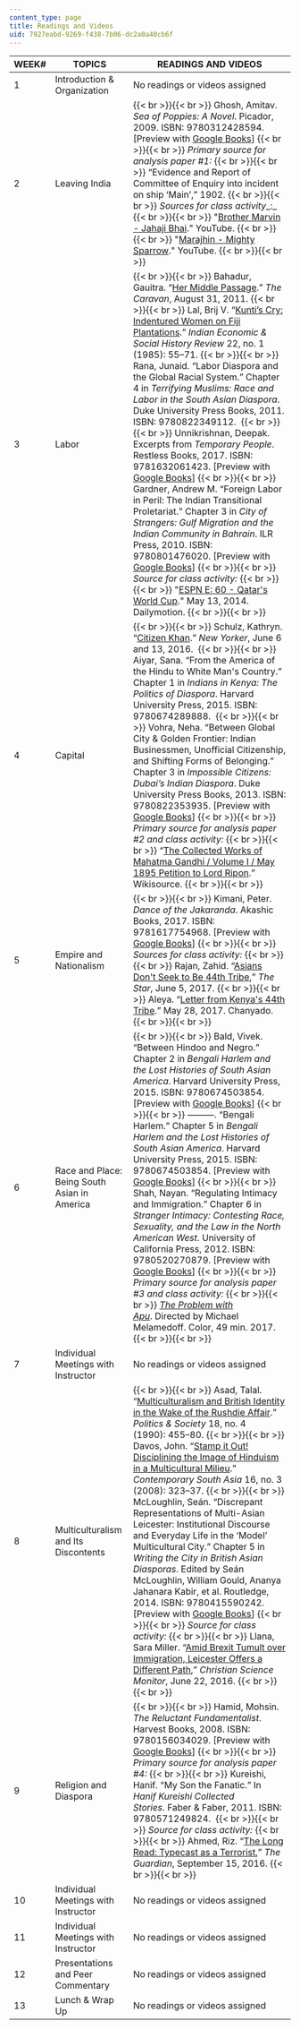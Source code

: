 ```yaml
---
content_type: page
title: Readings and Videos
uid: 7927eabd-9269-f438-7b06-dc2a0a40cb6f
---
```


| WEEK# | TOPICS | READINGS AND VIDEOS |
| --- | --- | --- |
| 1 | Introduction & Organization | No readings or videos assigned |
| 2 | Leaving India |  {{< br >}}{{< br >}} Ghosh, Amitav. _Sea of Poppies: A Novel_. Picador, 2009. ISBN: 9780312428594. \[Preview with [Google Books](https://books.google.com/books?id=pwIi9mhjgZ4C&pg=PAfrontcover#v=onepage&q&f=false)\] {{< br >}}{{< br >}} _Primary source for analysis paper #1:_ {{< br >}}{{< br >}} “Evidence and Report of Committee of Enquiry into incident on ship ‘Main’,” 1902. {{< br >}}{{< br >}} _Sources for class activity__:_ {{< br >}}{{< br >}} "[Brother Marvin - Jahaji Bhai](https://www.youtube.com/watch?v=NiBoxIR-ULE)." YouTube. {{< br >}}{{< br >}} "[Marajhin - Mighty Sparrow](https://www.youtube.com/watch?v=xNED-tP-URA)." YouTube. {{< br >}}{{< br >}}  |
| 3 | Labor |  {{< br >}}{{< br >}} Bahadur, Gauitra. “[Her Middle Passage](https://caravanmagazine.in/reporting-and-essays/her-middle-passage).” _The Caravan_, August 31, 2011. {{< br >}}{{< br >}} Lal, Brij V. “[Kunti’s Cry: Indentured Women on Fiji Plantations](https://journals.sagepub.com/doi/abs/10.1177/001946468502200103?journalCode=iera).” _Indian Economic & Social History Review_ 22, no. 1 (1985): 55–71. {{< br >}}{{< br >}} Rana, Junaid. “Labor Diaspora and the Global Racial System.” Chapter 4 in _Terrifying Muslims: Race and Labor in the South Asian Diaspora_. Duke University Press Books, 2011. ISBN: 9780822349112.  {{< br >}}{{< br >}} Unnikrishnan, Deepak. Excerpts from _Temporary People_. Restless Books, 2017. ISBN: 9781632061423. \[Preview with [Google Books](https://books.google.com/books?id=g2JZDgAAQBAJ&pg=PAfrontcover#v=onepage&q&f=false)\] {{< br >}}{{< br >}} Gardner, Andrew M. “Foreign Labor in Peril: The Indian Transitional Proletariat.” Chapter 3 in _City of Strangers: Gulf Migration and the Indian Community in Bahrain_. ILR Press, 2010. ISBN: 9780801476020. \[Preview with [Google Books](https://books.google.com/books?id=mhgwDwAAQBAJ&pg=PAfrontcover#v=onepage&q&f=false)\] {{< br >}}{{< br >}} _Source for class activity:_ {{< br >}}{{< br >}} "[ESPN E: 60 - Qatar's World Cup](https://www.dailymotion.com/video/x2phhpz)." May 13, 2014. Dailymotion. {{< br >}}{{< br >}}  |
| 4 | Capital |  {{< br >}}{{< br >}} Schulz, Kathryn. “[Citizen Khan](https://www.newyorker.com/magazine/2016/06/06/zarif-khans-tamales-and-the-muslims-of-sheridan-wyoming).” _New Yorker_, June 6 and 13, 2016.  {{< br >}}{{< br >}} Aiyar, Sana. “From the America of the Hindu to White Man's Country.” Chapter 1 in _Indians in Kenya: The Politics of Diaspora_. Harvard University Press, 2015. ISBN: 9780674289888.  {{< br >}}{{< br >}} Vohra, Neha. “Between Global City & Golden Frontier: Indian Businessmen, Unofficial Citizenship, and Shifting Forms of Belonging.” Chapter 3 in _Impossible Citizens: Dubai’s Indian Diaspora_. Duke University Press Books, 2013. ISBN: 9780822353935. \[Preview with [Google Books](https://books.google.com/books?id=MT-2AgAAQBAJ&pg=PA91=onepage#v=onepage&q&f=false)\] {{< br >}}{{< br >}} _Primary source for analysis paper #2 and class activity:_ {{< br >}}{{< br >}} “[The Collected Works of Mahatma Gandhi / Volume I / May 1895 Petition to Lord Ripon](https://en.wikisource.org/wiki/The_Collected_Works_of_Mahatma_Gandhi/Volume_I/May_1895_Petition_to_Lord_Ripon).” Wikisource. {{< br >}}{{< br >}}  |
| 5 | Empire and Nationalism |  {{< br >}}{{< br >}} Kimani, Peter. _Dance of the Jakaranda_. Akashic Books, 2017. ISBN: 9781617754968. \[Preview with [Google Books](https://books.google.com/books?id=hcH5DQAAQBAJ&pg=PAfrontcover#v=onepage&q&f=false)\] {{< br >}}{{< br >}} _Sources for class activity:_ {{< br >}}{{< br >}} Rajan, Zahid. “[Asians Don't Seek to Be 44th Tribe](https://www.the-star.co.ke/news/2017/06/05/asians-dont-seek-to-be-44th-tribe_c1571938),” _The Star_, June 5, 2017. {{< br >}}{{< br >}} Aleya. “[Letter from Kenya's 44th Tribe](https://chanyado.wordpress.com/2017/05/28/letter-from-kenyas-44th-tribe/).” May 28, 2017. Chanyado. {{< br >}}{{< br >}}  |
| 6 | Race and Place: Being South Asian in America |  {{< br >}}{{< br >}} Bald, Vivek. “Between Hindoo and Negro.” Chapter 2 in _Bengali Harlem and the Lost Histories of South Asian America_. Harvard University Press, 2015. ISBN: 9780674503854. \[Preview with [Google Books](https://books.google.com/books?id=Tr3pvarjXm0C&pg=PA49=onepage#v=onepage&q&f=false)\] {{< br >}}{{< br >}} ———. “Bengali Harlem.” Chapter 5 in _Bengali Harlem and the Lost Histories of South Asian America_. Harvard University Press, 2015. ISBN: 9780674503854. \[Preview with [Google Books](https://books.google.com/books?id=Tr3pvarjXm0C&pg=PA160=onepage#v=onepage&q&f=false)\] {{< br >}}{{< br >}} Shah, Nayan. “Regulating Intimacy and Immigration.” Chapter 6 in _Stranger Intimacy: Contesting Race, Sexuality, and the Law in the North American West_. University of California Press, 2012. ISBN: 9780520270879. \[Preview with [Google Books](https://books.google.com/books?id=ped_ZRa41AkC&pg=PAfrontcover#v=onepage&q&f=false)\] {{< br >}}{{< br >}} _Primary source for analysis paper #3 and class activity:_ {{< br >}}{{< br >}} _[The Problem with Apu](https://www.imdb.com/title/tt7588752/)_. Directed by Michael Melamedoff. Color, 49 min. 2017. {{< br >}}{{< br >}}  |
| 7 | Individual Meetings with Instructor | No readings or videos assigned |
| 8 | Multiculturalism and Its Discontents |  {{< br >}}{{< br >}} Asad, Talal. “[Multiculturalism and British Identity in the Wake of the Rushdie Affair](https://journals.sagepub.com/doi/abs/10.1177/003232929001800403).” _Politics & Society_ 18, no. 4 (1990): 455–80. {{< br >}}{{< br >}} Davos, John. “[Stamp it Out! Disciplining the Image of Hinduism in a Multicultural Milieu](https://www.tandfonline.com/doi/abs/10.1080/09584930802271349).” _Contemporary South Asia_ 16, no. 3 (2008): 323–37. {{< br >}}{{< br >}} McLoughlin, Seán. “Discrepant Representations of Multi-Asian Leicester: Institutional Discourse and Everyday Life in the ‘Model’ Multicultural City.” Chapter 5 in _Writing the City in British Asian Diasporas_. Edited by Seán McLoughlin, William Gould, Ananya Jahanara Kabir, et al. Routledge, 2014. ISBN: 9780415590242. \[Preview with [Google Books](https://books.google.com/books?id=cuwABAAAQBAJ&pg=PAfrontcover#v=onepage&q&f=false)\] {{< br >}}{{< br >}} _Source for class activity:_ {{< br >}}{{< br >}} Llana, Sara Miller. “[Amid Brexit Tumult over Immigration, Leicester Offers a Different Path](https://www.csmonitor.com/World/Europe/2016/0622/Amid-Brexit-tumult-over-immigration-Leicester-offers-a-different-path),” _Christian Science Monitor_, June 22, 2016. {{< br >}}{{< br >}}  |
| 9 | Religion and Diaspora |  {{< br >}}{{< br >}} Hamid, Mohsin. _The Reluctant Fundamentalist_. Harvest Books, 2008. ISBN: 9780156034029. \[Preview with [Google Books](https://books.google.com/books?id=acUQTlO713cC&pg=PAfrontcover#v=onepage&q&f=false)\] {{< br >}}{{< br >}} _Primary source for analysis paper #4:_ {{< br >}}{{< br >}} Kureishi, Hanif. “My Son the Fanatic.” In _Hanif Kureishi Collected Stories_. Faber & Faber, 2011. ISBN: 9780571249824.  {{< br >}}{{< br >}} _Source for class activity:_ {{< br >}}{{< br >}} Ahmed, Riz. “[The Long Read: Typecast as a Terrorist](https://www.theguardian.com/world/2016/sep/15/riz-ahmed-typecast-as-a-terrorist),” _The Guardian_, September 15, 2016. {{< br >}}{{< br >}}  |
| 10 | Individual Meetings with Instructor | No readings or videos assigned |
| 11 | Individual Meetings with Instructor | No readings or videos assigned   |
| 12 | Presentations and Peer Commentary | No readings or videos assigned  |
| 13 | Lunch & Wrap Up | No readings or videos assigned